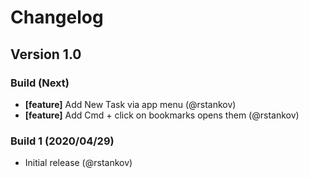 # Changelog

## Version 1.0

### Build (Next)

* __[feature]__ Add New Task via app menu (@rstankov)
* __[feature]__ Add Cmd + click on bookmarks opens them (@rstankov)

### Build 1 (2020/04/29)

* Initial release (@rstankov)
